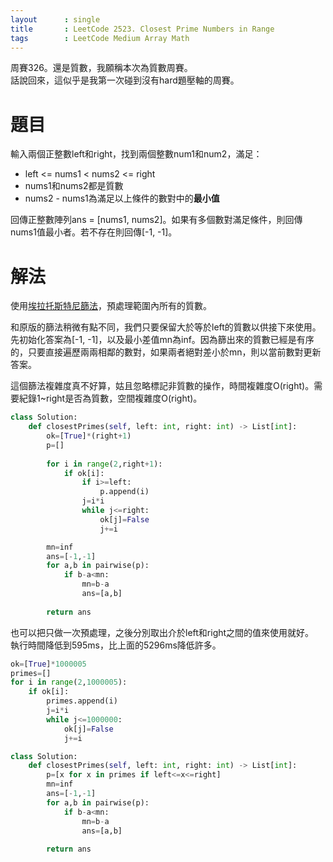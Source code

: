 ```yaml
--- 
layout      : single
title       : LeetCode 2523. Closest Prime Numbers in Range
tags        : LeetCode Medium Array Math
---
```

周賽326。還是質數，我願稱本次為質數周賽。  
話說回來，這似乎是我第一次碰到沒有hard題壓軸的周賽。  

# 題目
輸入兩個正整數left和right，找到兩個整數num1和num2，滿足：  
- left <= nums1 < nums2 <= right  
- nums1和nums2都是質數  
- nums2 - nums1為滿足以上條件的數對中的**最小值**  

回傳正整數陣列ans = [nums1, nums2]。如果有多個數對滿足條件，則回傳nums1值最小者。若不存在則回傳[-1, -1]。  

# 解法
使用[埃拉托斯特尼篩法](https://zh.wikipedia.org/zh-tw/%E5%9F%83%E6%8B%89%E6%89%98%E6%96%AF%E7%89%B9%E5%B0%BC%E7%AD%9B%E6%B3%95)，預處理範圍內所有的質數。  

和原版的篩法稍微有點不同，我們只要保留大於等於left的質數以供接下來使用。  
先初始化答案為[-1, -1]，以及最小差值mn為inf。因為篩出來的質數已經是有序的，只要直接遍歷兩兩相鄰的數對，如果兩者絕對差小於mn，則以當前數對更新答案。  

這個篩法複雜度真不好算，姑且忽略標記非質數的操作，時間複雜度O(right)。需要紀錄1\~right是否為質數，空間複雜度O(right)。  

```python
class Solution:
    def closestPrimes(self, left: int, right: int) -> List[int]:
        ok=[True]*(right+1)     
        p=[]
        
        for i in range(2,right+1):
            if ok[i]:
                if i>=left:
                    p.append(i)
                j=i*i
                while j<=right:
                    ok[j]=False
                    j+=i

        mn=inf
        ans=[-1,-1]
        for a,b in pairwise(p):
            if b-a<mn:
                mn=b-a
                ans=[a,b]
                
        return ans
```

也可以把只做一次預處理，之後分別取出介於left和right之間的值來使用就好。  
執行時間降低到595ms，比上面的5296ms降低許多。  

```python
ok=[True]*1000005     
primes=[]
for i in range(2,1000005):
    if ok[i]:
        primes.append(i)
        j=i*i
        while j<=1000000:
            ok[j]=False
            j+=i

class Solution:
    def closestPrimes(self, left: int, right: int) -> List[int]:
        p=[x for x in primes if left<=x<=right]
        mn=inf
        ans=[-1,-1]
        for a,b in pairwise(p):
            if b-a<mn:
                mn=b-a
                ans=[a,b]
                
        return ans
```